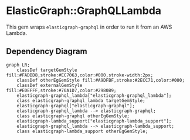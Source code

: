 # ElasticGraph::GraphQLLambda

This gem wraps `elasticgraph-graphql` in order to run it from an AWS Lambda.

## Dependency Diagram

```mermaid
graph LR;
    classDef targetGemStyle fill:#FADBD8,stroke:#EC7063,color:#000,stroke-width:2px;
    classDef otherEgGemStyle fill:#A9DFBF,stroke:#2ECC71,color:#000;
    classDef externalGemStyle fill:#E0EFFF,stroke:#70A1D7,color:#2980B9;
    elasticgraph-graphql_lambda["elasticgraph-graphql_lambda"];
    class elasticgraph-graphql_lambda targetGemStyle;
    elasticgraph-graphql["elasticgraph-graphql"];
    elasticgraph-graphql_lambda --> elasticgraph-graphql;
    class elasticgraph-graphql otherEgGemStyle;
    elasticgraph-lambda_support["elasticgraph-lambda_support"];
    elasticgraph-graphql_lambda --> elasticgraph-lambda_support;
    class elasticgraph-lambda_support otherEgGemStyle;
```

